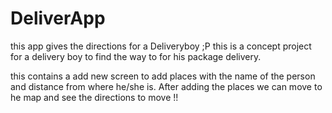 # DeliverApp
this app gives the directions for a Deliveryboy ;P
this is a concept project for a delivery boy to find the way to for his package delivery.

this contains a add new screen to add places with the name of the person and distance from where he/she is.
After adding the places we can move to he map and see the directions to move !!
